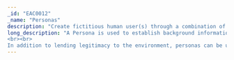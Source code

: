 ```yaml
---
_id: "EAC0012"
_name: "Personas"
description: "Create fictitious human user(s) through a combination of planted data and revealed behavior patterns."
long_description: "A Persona is used to establish background information about a victim to increase the believability of the target. To create a persona, the defender must develop a backstory and seed the environment with varying data in support of this story. Depending on the need for realism, the constructed persona can be supported by evidence of hobbies, social and professional interactions, consumer transactions, employment, browsing habits, etc.
<br><br>
In addition to lending legitimacy to the environment, personas can be used to engage directly with adversaries, such as during phishing email exchanges. Additionally, personas can make changes to the environment during the operation, such as adding or removing a USB device or introducing new decoy documents or credentials."
---
```

